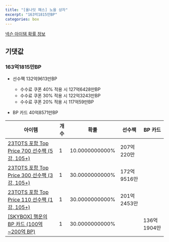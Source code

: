 ```yaml
---
title: "[올나잇 패스] 노을 상자"
excerpt: "163억1815만BP"
categories: box
---
```

[넥슨 아이템 확률 정보](http://iteminfo.nexon.com/probability/fo4?sn=7145)

## 기댓값
### 163억1815만BP
  - 선수팩 132억9613만BP
    - 수수료 쿠폰 40% 적용 시 127억6428만BP
    - 수수료 쿠폰 30% 적용 시 122억3243만BP
    - 수수료 쿠폰 20% 적용 시 117억59만BP

  - BP 카드 40억8571만BP

|아이템|개수|확률|선수팩|BP 카드|
|---|---|---|---|---|
|[23TOTS 포함 Top Price 700 선수팩 (5강, 105+)](/player/7132)|1|10.0000000000%|207억220만||
|[23TOTS 포함 Top Price 300 선수팩 (3강, 105+)](/player/7133)|1|30.0000000000%|172억9516만||
|[23TOTS 포함 Top Price 110 선수팩 (1강, 105+)](/player/7134)|1|30.0000000000%|201억2453만||
|[[SKYBOX] 행운의 BP 카드 (100억~200억 BP)](/bp/7144)|1|30.0000000000%||136억1904만|
